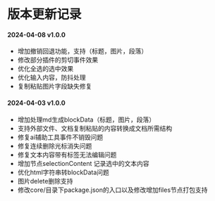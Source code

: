 # 版本更新记录

#### 2024-04-08 v1.0.0
- 增加撤销回退功能，支持（标题，图片，段落）
- 修改部分插件的剪切事件效果
- 优化全选的选中效果
- 优化输入内容，防抖处理
- 复制粘贴图片字段缺失修复


#### 2024-04-03 v1.0.0
- 增加处理md生成blockData（标题，图片，段落）
- 支持外部文件、文档复制粘贴的内容转换成文档所需结构
- 修复ai辅助工具事件不销毁问题
- 修复连续删除光标消失问题
- 修复文本内容带有标签无法编辑问题
- 增加节点selectionContent 记录选中的文本内容
- 优化html字符串转blockData问题
- 图片delete删除支持
- 修改core/目录下package.json的入口以及修改增加files节点打包支持







